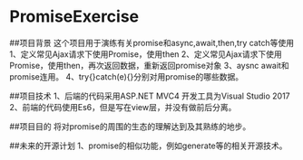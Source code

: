 # PromiseExercise
##项目背景
这个项目用于演练有关promise和async,await,then,try catch等使用
1、定义常见Ajax请求下使用Promise，使用then
2、定义常见Ajax请求下使用Promise，使用then，再次返回数据，重新返回promise对象
3、aysnc await和promise连用。
4、try{}catch(e){}分别对用promise的哪些数据。

##项目技术
1、后端的代码采用ASP.NET MVC4 开发工具为Visual Studio 2017
2、前端的代码使用Es6，但是写在view层，并没有做前后分离。

##项目目的
将对promise的周围的生态的理解达到及其熟练的地步。

##未来的开源计划
1、promise的相似功能，例如generate等的相关开源技术。
